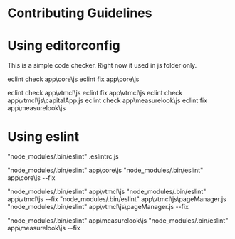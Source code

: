 # Contributing Guidelines

# Using editorconfig

This is a simple code checker. Right now it used in js folder only.

eclint check app\core\js
eclint fix app\core\js

eclint check app\vtmcl\js
eclint fix app\vtmcl\js
eclint check app\vtmcl\js\capitalApp.js
eclint check app\measurelook\js
eclint fix app\measurelook\js


# Using eslint

"node_modules/.bin/eslint" .eslintrc.js

"node_modules/.bin/eslint" app\core\js
"node_modules/.bin/eslint" app\core\js --fix

"node_modules/.bin/eslint" app\vtmcl\js
"node_modules/.bin/eslint" app\vtmcl\js --fix
"node_modules/.bin/eslint" app\vtmcl\js\pageManager.js
"node_modules/.bin/eslint" app\vtmcl\js\pageManager.js --fix

"node_modules/.bin/eslint" app\measurelook\js
"node_modules/.bin/eslint" app\measurelook\js --fix